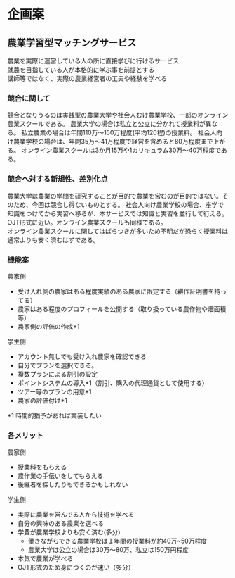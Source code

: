 # 企画案

## 農業学習型マッチングサービス

農業を実際に運営している人の所に直接学びに行けるサービス  
就農を目指している人が本格的に学ぶ事を前提とする  
講師等ではなく、実際の農業経営者の工夫や経験を学べる

### 競合に関して

競合となりうるのは実践型の農業大学や社会人むけ農業学校、一部のオンライン農業スクールである。
農業大学の場合は私立と公立に分かれて授業料が異なる。
私立農業の場合は年間110万～150万程度(平均120程)の授業料。
社会人向け農業学校の場合は、年間35万～41万程度で経営を含めると80万程度まで上がる。
オンライン農業スクールは3か月15万や1カリキュラム30万～40万程度である。

### 競合へ対する新規性、差別化点

農業大学は農業の学問を研究することが目的で農業を営むのが目的ではない。そのため、今回は競合し得ないものとする。
社会人向け農業学校の場合、座学で知識をつけてから実習へ移るが、本サービスでは知識と実習を並行して行える。OJT形式に近い。オンライン農業スクールも同様である。  
オンライン農業スクールに関してはばらつきが多いため不明だが恐らく授業料は通常よりも安く済むはずである。

### 機能案

農家側

* 受け入れ側の農家はある程度実績のある農家に限定する（耕作証明書を持ってる）
* 農家はある程度のプロフィールを公開する（取り扱っている農作物や畑面積等）
* 農家側の評価の作成*1

学生側

* アカウント無しでも受け入れ農家を確認できる
* 自分でプランを選択できる。
* 複数プランによる割引の設定
* ポイントシステムの導入*1（割引、購入の代理通貨として使用する）
* ツアー等のプランの用意*1
* 農家の評価付け*1

*1 時間的猶予があれば実装したい

### 各メリット

農家側

* 授業料をもらえる
* 農作業の手伝いをしてもらえる
* 後継者を探したりもできるかもしれない

学生側

* 実際に農業を営んでる人から技術を学べる
* 自分の興味のある農業を選べる
* 学費が農業学校よりも安く済む(多分)
  * 働きながらできる農業学校は１年間の授業料が約40万~50万程度
  * 農業大学は公立の場合は30万～80万、私立は150万円程度
* 本気で農業が学べる
* OJT形式のため身につくのが速い（多分）
